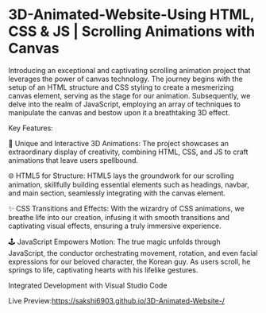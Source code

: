 # 3D-Animated-Website-Using HTML, CSS & JS | Scrolling Animations with Canvas

Introducing an exceptional and captivating scrolling animation project that leverages the power of canvas technology. The journey begins with the setup of an HTML structure and CSS styling to create a mesmerizing canvas element, serving as the stage for our animation. Subsequently, we delve into the realm of JavaScript, employing an array of techniques to manipulate the canvas and bestow upon it a breathtaking 3D effect.

Key Features:

🎨 Unique and Interactive 3D Animations: The project showcases an extraordinary display of creativity, combining HTML, CSS, and JS to craft animations that leave users spellbound.

🌐 HTML5 for Structure: HTML5 lays the groundwork for our scrolling animation, skillfully building essential elements such as headings, navbar, and main section, seamlessly integrating with the canvas element.

✨ CSS Transitions and Effects: With the wizardry of CSS animations, we breathe life into our creation, infusing it with smooth transitions and captivating visual effects, ensuring a truly immersive experience.

🕹️ JavaScript Empowers Motion: The true magic unfolds through JavaScript, the conductor orchestrating movement, rotation, and even facial expressions for our beloved character, the Korean guy. As users scroll, he springs to life, captivating hearts with his lifelike gestures.

Integrated Development with Visual Studio Code

Live Preview:https://sakshi6903.github.io/3D-Animated-Website-/
